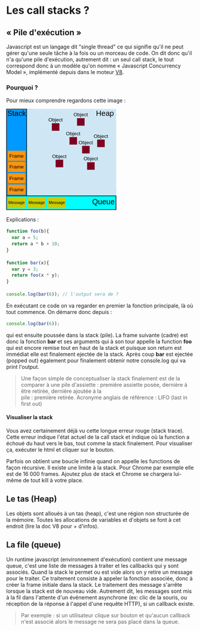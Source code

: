 # Les call stacks ?

## « Pile d'exécution »

Javascript est un langage dit "single thread" ce qui signifie qu'il ne peut gérer qu'une seule tâche à la fois ou un morceau 
de code. On dit donc qu'il n'a qu'une pile d'exécution, autrement dit : un seul call stack, le tout correspond donc à 
un modèle qu'on nomme « Javascript Concurrency Model », implémenté depuis dans le moteur [V8](https://v8.dev/).

### Pourquoi ?  

Pour mieux comprendre regardons cette image :  

![Image](stack-heap-queue.png)  

Explications :  

```javascript
function foo(b){
  var a = 5;
  return a * b + 10;
}

function bar(x){
  var y = 3;
  return foo(x * y);
}

console.log(bar(6)); // l'output sera de ?
```  

En exécutant ce code on va regarder en premier la fonction principale, là où tout commence. On démarre donc depuis :  
```javascript
console.log(bar(6));
```
qui est ensuite poussée dans la stack (pile). La frame suivante (cadre) est donc la fonction **bar** et ses arguments qui à 
son tour appelle la function **foo** qui est encore remise tout en haut de la stack et puisque son return est immédiat 
elle est finalement ejectée de la stack. Après coup **bar** est ejectée (popped out) également pour finalement obtenir
notre console.log qui va print l'output.  

>Une façon simple de conceptualiser la stack finalement est de la comparer à une pile d'assiette
> : première assiette posée, dernière à être retirée, dernière ajoutée à la   
> pile : première retirée. Acronyme anglais de référence : LIFO (last in first out)

#### Visualiser la stack  

Vous avez certainement déjà vu cette longue erreur rouge (stack trace). Cette erreur indique l'état actuel de la call
stack et indique où la function a échoué du haut vers le bas, tout comme la stack finalement. Pour visualiser ça,
exécuter le html et cliquer sur le bouton.  

Parfois on obtient une boucle infinie quand on appelle les functions de façon récursive. Il existe une limite à la
stack. Pour Chrome par exemple elle est de 16 000 frames. Ajoutez plus de stack et Chrome se chargera lui-même de tout 
kill à votre place.

## Le tas (Heap)  

Les objets sont alloués à un tas (heap), c'est une région non structurée de la mémoire. Toutes les allocations de
variables et d'objets se font à cet endroit (lire la doc V8 pour + d'infos).

## La file (queue)  

Un runtime javascript (environnement d'exécution) contient une message queue, c'est une liste de messages à traiter et
les callbacks qui y sont associés. Quand la stack le permet ou est vide alors on y retire un message pour le traiter.
Ce traitement consiste à appeler la fonction associée, donc à créer la frame initiale dans la stack. Le traitement des
message s'arrête lorsque la stack est de nouveau vide. Autrement dit, les messages sont mis à la fil dans l'attente
d'un événement asynchrone (ex: clic de la souris, ou réception de la réponse à l'appel d'une requête HTTP), si un
callback existe.
> Par exemple : si un utilisateur clique sur bouton et qu'aucun callback n'est associé alors le message ne sera pas
> placé dans la queue.


